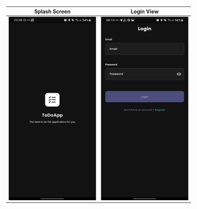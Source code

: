 
|Splash Screen|Login View|
|------------|-------------|
|<img src="assets/images/splashscreen.png" width="250" height="500">|<img src="assets/images/login.png" width="250" height="500">|,